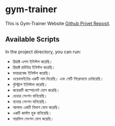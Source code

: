 # gym-trainer

This is Gym-Trainer Website [Github Privet Reposit](https://github.com/programming-hero-web-course-4/independent-service-provider-mdhasan-999).

## Available Scripts

In the project directory, you can run:

* রিয়াক্ট এপস ইনিস্টল করেছি।
* রিয়াক্ট রাউটার ইনিস্টল করেছি।
* ফায়ারবেজ ইনিস্টল করেছি।
* ওয়েবসাইটের একটি নাম দিয়েছি। এবং সেটি শিরোনামে দেখিয়েছি।
* বুটস্ট্রাপ ইনিস্টাল করেছি।
* কয়েকটি কস্পোনেন্ট যোগ করেছি।
* হেডার সেংশন বানিয়েছি।
* ব্যানার সেংশন বানিয়েছি।
* আলাদা একটি বিভাগ যোগ করেছি।
* একটি কাস্টম হুক বানিয়েছি।
* সারভিস সেংশন যোগ করেছি।
